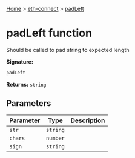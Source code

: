 [Home](./index) &gt; [eth-connect](./eth-connect.md) &gt; [padLeft](./eth-connect.padleft.md)

# padLeft function

Should be called to pad string to expected length

**Signature:**
```javascript
padLeft
```
**Returns:** `string`

## Parameters

|  Parameter | Type | Description |
|  --- | --- | --- |
|  `str` | `string` |  |
|  `chars` | `number` |  |
|  `sign` | `string` |  |

